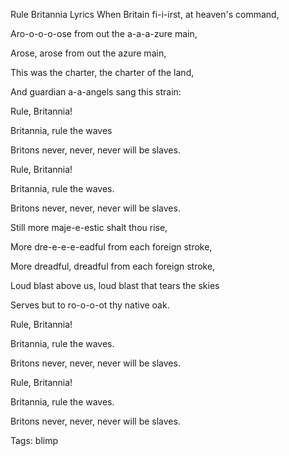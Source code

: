 Rule Britannia Lyrics
When Britain fi-i-irst, at heaven's command,

Aro-o-o-o-ose from out the a-a-a-zure main,

Arose, arose from out the azure main,

This was the charter, the charter of the land,

And guardian a-a-angels sang this strain:

Rule, Britannia!

Britannia, rule the waves

Britons never, never, never will be slaves.

Rule, Britannia!

Britannia, rule the waves.

Britons never, never, never will be slaves.

Still more maje-e-estic shalt thou rise,

More dre-e-e-e-eadful from each foreign stroke,

More dreadful, dreadful from each foreign stroke,

Loud blast above us, loud blast that tears the skies

Serves but to ro-o-o-ot thy native oak.

Rule, Britannia!

Britannia, rule the waves.

Britons never, never, never will be slaves.

Rule, Britannia!

Britannia, rule the waves.

Britons never, never, never will be slaves.

Tags:
  blimp